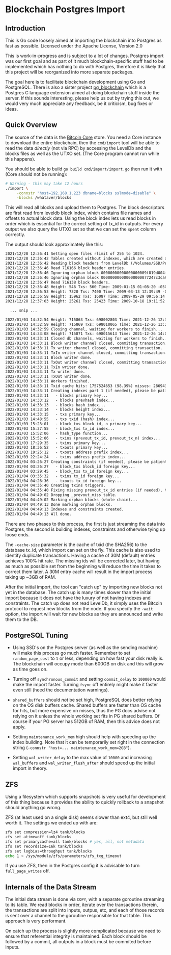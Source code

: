 
# Blockchain Postgres Import

## Introduction

This is Go code loosely aimed at importing the blockchain into
Postgres as fast as possible. Licensed under the Apache License,
Version 2.0

This is work-in-progress and is subject to a lot of changes. Postgres
import was our first goal and as part of it much blockchain-specific
stuff had to be implemented which has nothing to do with Postgres,
therefore it is likely that this project will be reorganized into more
separate packages.

The goal here is to facilitate blockchain development using Go and
PostgreSQL. There is also a sister project [pg_blockchain](https://github.com/blkchain/pg_blkchain)
which is a Postgres C language extension aimed at doing blockchain stuff inside the server.
If this sounds interesting, please help us out by trying this
out, we would very much appreciate any feedback, be it criticism, bug
fixes or ideas.

## Quick Overview

The source of the data is the [Bitcoin Core](https://bitcoin.org/en/download) store. You need a Core
instance to download the entire blockchain, then the `cmd/import` tool
will be able to read the data *directly* (not via RPC) by accessing
the LevelDb and the blocks files as well as the UTXO set. (The Core
program cannot run while this happens).

You should be able to build `go build cmd/import/import.go` then run
it with (Core should not be running):

```sh
# Warning - this may take 12 hours
./import \
     -connstr "host=192.168.1.223 dbname=blocks sslmode=disable" \
     -blocks /whataver/blocks
```

This will read all blocks and upload them to Postgres. The block
descriptors are first read from leveldb block index, which contains
file names and offsets to actual block data. Using the block index
lets us read blocks in order which is essential for the correct
setting of tx_id in outputs. For every output we also query the UTXO
set so that we can set the `spent` column correctly.

The output should look approximately like this:

``` txt
2021/12/28 12:36:41 Setting open files rlimit of 256 to 1024.
2021/12/28 12:36:42 Tables created without indexes, which are created at the very end.
2021/12/28 12:36:42 Reading block headers from LevelDb (/Volumes/SSD/Private/Bitcoin/blocks/index)...
2021/12/28 12:36:46 Read 716166 block header entries.
2021/12/28 12:36:46 Ignoring orphan block 00000000000000000009f819d004fea5bcb77bda25f4906d0a39e79c9ba19590
2021/12/28 12:36:46 Ignoring orphan block 000000000000000000077247c3ca9bae18511418667c4562fc6f92477b5d339e
2021/12/28 12:36:47 Read 716138 block headers.
2021/12/28 12:36:48 Height: 546 Txs: 560 Time: 2009-01-15 01:08:20 -0500 EST Tx/s: 111.862330 KB/s: 23.770744
2021/12/28 12:36:53 Height: 7320 Txs: 7400 Time: 2009-03-13 12:39:49 -0400 EDT Tx/s: 739.526105 KB/s: 159.897534
2021/12/28 12:36:58 Height: 15962 Txs: 16087 Time: 2009-05-29 09:56:14 -0400 EDT Tx/s: 1071.320601 KB/s: 231.352504
2021/12/28 12:37:03 Height: 25261 Txs: 25423 Time: 2009-10-18 19:11:52 -0400 EDT Tx/s: 1270.031636 KB/s: 276.556468

  ... snip ...

2022/01/03 14:32:54 Height: 715863 Txs: 698002803 Time: 2021-12-26 12:34:30 -0500 EST Tx/s: 1328.525074 KB/s: 710.286750
2022/01/03 14:32:59 Height: 715869 Txs: 698010065 Time: 2021-12-26 13:28:25 -0500 EST Tx/s: 1328.525485 KB/s: 710.287700
2022/01/03 14:32:59 Closing channel, waiting for workers to finish...
2022/01/03 14:33:08 Height: 715871 Txs: 698015613 Time: 2021-12-26 14:01:16 -0500 EST Tx/s: 1328.513654 KB/s: 710.281130
2022/01/03 14:33:11 Closed db channels, waiting for workers to finish...
2022/01/03 14:33:11 Block writer channel closed, commiting transaction.
2022/01/03 14:33:11 Tx writer channel closed, committing transaction.
2022/01/03 14:33:11 TxIn writer channel closed, committing transaction.
2022/01/03 14:33:11 Block writer done.
2022/01/03 14:33:11 TxOut writer channel closed, committing transaction.
2022/01/03 14:33:11 TxIn writer done.
2022/01/03 14:33:11 Tx writer done.
2022/01/03 14:33:11 TxOut writer done.
2022/01/03 14:33:11 Workers finished.
2022/01/03 14:33:11 Txid cache hits: 1757524653 (98.39%) misses: 28694337 collisions: 0 dupes: 2 evictions: 595151760
2022/01/03 14:33:11 Creating indexes part 1 (if needed), please be patient, this may take a long time...
2022/01/03 14:33:11   - blocks primary key...
2022/01/03 14:33:12   - blocks prevhash index...
2022/01/03 14:33:13   - blocks hash index...
2022/01/03 14:33:14   - blocks height index...
2022/01/03 14:33:15   - txs primary key...
2022/01/03 14:48:55   - txs txid (hash) index...
2022/01/03 15:23:01   - block_txs block_id, n primary key...
2022/01/03 15:37:55   - block_txs tx_id index...
2022/01/03 15:52:06   - hash_type function...
2022/01/03 15:52:06   - txins (prevout_tx_id, prevout_tx_n) index...
2022/01/03 17:29:35   - txins primary key...
2022/01/03 18:36:52   - txouts primary key...
2022/01/03 19:25:12   - txouts address prefix index...
2022/01/03 22:24:24   - txins address prefix index...
2022/01/04 03:26:27 Creating constraints (if needed), please be patient, this may take a long time...
2022/01/04 03:26:27   - block_txs block_id foreign key...
2022/01/04 03:29:45   - block_txs tx_id foreign key...
2022/01/04 03:35:32   - txins tx_id foreign key...
2022/01/04 04:26:36   - txouts tx_id foreign key...
2022/01/04 04:35:40 Creating txins triggers.
2022/01/04 04:35:40 Fixing missing prevout_tx_id entries (if needed), this may take a long time...
2022/01/04 04:49:02 Dropping _prevout_miss table.
2022/01/04 04:49:02 Marking orphan blocks (whole chain)...
2022/01/04 04:49:13 Done marking orphan blocks.
2022/01/04 04:49:13 Indexes and constraints created.
2022/01/04 04:49:13 All done.
```

There are two phases to this process, the first is just streaming the
data into Postgres, the second is building indexes, constraints and
otherwise tying up loose ends.

The `-cache-size` parameter is the cache of txid (the SHA256) to the
database tx_id, which import can set on the fly. This cache is also
used to identify duplicate transactions. Having a cache of 30M
(default) entries achieves 100% hit rate. The missing ids will be
corrected later, but having as much as possible set from the beginning
will reduce the time it takes to correct them later. A 30M entry cache
will result in the import process taking up ~3GB of RAM.

After the initial import, the tool can "catch up" by importing new
blocks not yet in the database. The catch up is many times slower than
the initial import because it does not have the luxury of not having
indexes and constraints. The catch up does not read LevelDb, it simply
uses the Bitcoin protocol to request new blocks from the node. If you
specify the `-wait` option, the import will wait for new blocks as
they are announced and write them to the DB.

## PostgreSQL Tuning

* Using SSD's on the Postgres server (as well as the sending machine) will
  make this process go much faster. Remember to set `random_page_cost`
  to `1` or less, depending on how fast your disk really is. The
  blockchain will occupy mode than 600GB on disk and this will grow as
  time goes on.

* Turning off `synchronous_commit` and setting `commit_delay` to
  `100000` would make the import faster. Turning `fsync` off entirely
  might make it faster even still (heed the documentation warnings).

* `shared_buffers` should *not* be set high, PostgreSQL does better
  relying on the OS disk buffers cache. Shared buffers are faster than
  OS cache for hits, but more expensive on misses, thus the PG docs
  advise not relying on it unless the whole working set fits in PG
  shared buffers. Of course if your PG server has 512GB of RAM, then
  this advice does not apply.

* Setting `maintenance_work_mem` high should help with speeding up the
  index building. Note that it can be temporarily set right in the
  connection string (`-connstr "host=... maintenance_work_mem=2GB"`).

* Setting `wal_writer_delay` to the max value of `10000` and
  increasing `wal_buffers` and `wal_writer_flush_after` should speed
  up the initial import in theory.

## ZFS

Using a filesystem which supports snapshots is very useful for
development of this thing because it provides the ability to quickly
rollback to a snapshot should anything go wrong.

ZFS (at least used on a single disk) seems slower than ext4, but still
well worth it. The settings we ended up with are:

``` sh
zfs set compression=lz4 tank/blocks
zfs set atime=off tank/blocks
zfs set primarycache=all tank/blocks # yes, all, not metadata
zfs set recordsize=16k tank/blocks
zfs set logbias=throughput tank/blocks
echo 1 > /sys/module/zfs/parameters/zfs_txg_timeout

```

If you use ZFS, then in the Postgres config it is advisable to turn
`full_page_writes` off.

## Internals of the Data Stream

The initial data stream is done via `COPY`, with a separate goroutine
streaming to its table. We read blocks in order, iterate over the
transactions therein, the transactions are split into inputs, outpus,
etc, and each of those records is sent over a channel to the goroutine
responsible for that table. This approach is very performant.

On catch up the process is slightly more complicated because we need
to ensure that referential integrity is maintained. Each block should
be followed by a commit, all outputs in a block must be commited
before inputs.

